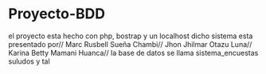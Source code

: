 # Proyecto-BDD
el proyecto esta hecho con php, bostrap y un localhost
dicho sistema esta presentado por// 
Marc Rusbell Sueña Chambi//
Jhon Jhilmar Otazu Luna//
Karina Betty Mamani Huanca//
la base de datos se llama sistema_encuestas
suludos y tal
